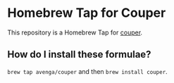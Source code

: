 # Homebrew Tap for Couper

This repository is a Homebrew Tap for [couper](https://couper.io/).

## How do I install these formulae?

`brew tap avenga/couper` and then `brew install couper`.
